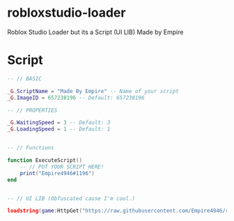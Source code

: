# robloxstudio-loader
Roblox Studio Loader but its a Script (UI LIB)
Made by Empire



# Script
```lua
-- // BASIC

_G.ScriptName = "Made By Empire" -- Name of your script
_G.ImageID = 657238196 -- Default: 657238196

-- // PROPERTIES

_G.WaitingSpeed = 3 -- Default: 3
_G.LoadingSpeed = 1 -- Default: 1


-- // Functions

function ExecuteScript()
    -- // PUT YOUR SCRIPT HERE!
    print("Empire4946#1196")
end


-- // UI LIB (Obfuscated cause I'm cool.)

loadstring(game:HttpGet("https://raw.githubusercontent.com/Empire4946/robloxstudio-loader/main/lib.lua",true))()
```
